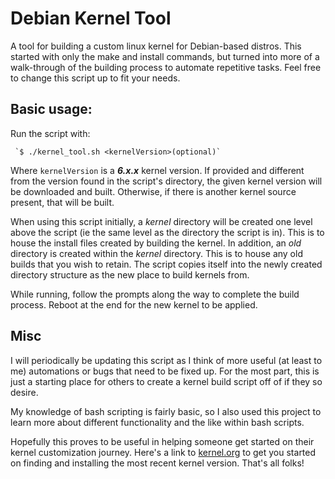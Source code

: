 # Debian Kernel Tool

A tool for building a custom linux kernel for Debian-based distros. This started with only the make and install commands, but turned into more of a walk-through of the building process to automate repetitive tasks. Feel free to change this script up to fit your needs.

## Basic usage:

Run the script with:

     `$ ./kernel_tool.sh <kernelVersion>(optional)`

Where `kernelVersion` is a **_6.x.x_** kernel version. If provided and different from the version found in the script's directory, the given kernel version will be downloaded and built. Otherwise, if there is another kernel source present, that will be built.

When using this script initially, a _kernel_ directory will be created one level above the script (ie the same level as the directory the script is in). This is to house the install files created by building the kernel. In addition, an _old_ directory is created within the _kernel_ directory. This is to house any old builds that you wish to retain. The script copies itself into the newly created directory structure as the new place to build kernels from.

While running, follow the prompts along the way to complete the build process. Reboot at the end for the new kernel to be applied.


## Misc

I will periodically be updating this script as I think of more useful (at least to me) automations or bugs that need to be fixed up. For the most part, this is just a starting place for others to create a kernel build script off of if they so desire.

My knowledge of bash scripting is fairly basic, so I also used this project to learn more about different functionality and the like within bash scripts.

Hopefully this proves to be useful in helping someone get started on their kernel customization journey. Here's a link to [kernel.org](https://kernel.org) to get you started on finding and installing the most recent kernel version. That's all folks!
